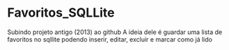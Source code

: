 # Favoritos_SQLLite
Subindo projeto antigo (2013) ao github
A ideia dele é guardar uma lista de favoritos no sqllite podendo inserir, editar, excluir e marcar como já lido
